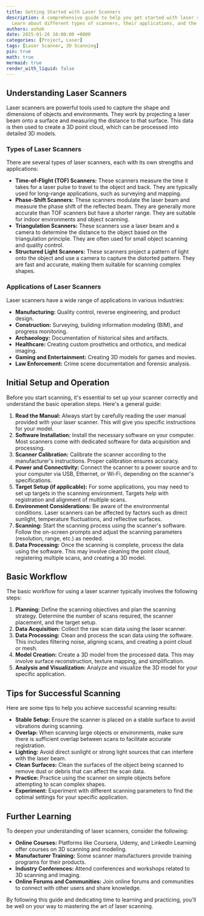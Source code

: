 ```yaml
---
title: Getting Started with Laser Scanners
description: A comprehensive guide to help you get started with laser scanners.
  Learn about different types of scanners, their applications, and the basic steps to operate them effectively.
authors: ashok
date: 2025-01-26 10:00:00 +0000
categories: [Project, Laser]
tags: [Laser Scanner, 3D Scanning]
pin: true
math: true
mermaid: true
render_with_liquid: false
---
```


## Understanding Laser Scanners

Laser scanners are powerful tools used to capture the shape and dimensions of objects and environments. They work by projecting a laser beam onto a surface and measuring the distance to that surface. This data is then used to create a 3D point cloud, which can be processed into detailed 3D models.

### Types of Laser Scanners

There are several types of laser scanners, each with its own strengths and applications:

*   **Time-of-Flight (TOF) Scanners:** These scanners measure the time it takes for a laser pulse to travel to the object and back. They are typically used for long-range applications, such as surveying and mapping.
*   **Phase-Shift Scanners:** These scanners modulate the laser beam and measure the phase shift of the reflected beam. They are generally more accurate than TOF scanners but have a shorter range. They are suitable for indoor environments and object scanning.
*   **Triangulation Scanners:** These scanners use a laser beam and a camera to determine the distance to the object based on the triangulation principle. They are often used for small object scanning and quality control.
*   **Structured Light Scanners:** These scanners project a pattern of light onto the object and use a camera to capture the distorted pattern. They are fast and accurate, making them suitable for scanning complex shapes.

### Applications of Laser Scanners

Laser scanners have a wide range of applications in various industries:

*   **Manufacturing:** Quality control, reverse engineering, and product design.
*   **Construction:** Surveying, building information modeling (BIM), and progress monitoring.
*   **Archaeology:** Documentation of historical sites and artifacts.
*   **Healthcare:** Creating custom prosthetics and orthotics, and medical imaging.
*   **Gaming and Entertainment:** Creating 3D models for games and movies.
*   **Law Enforcement:** Crime scene documentation and forensic analysis.

## Initial Setup and Operation

Before you start scanning, it's essential to set up your scanner correctly and understand the basic operation steps. Here's a general guide:

1.  **Read the Manual:** Always start by carefully reading the user manual provided with your laser scanner. This will give you specific instructions for your model.
2.  **Software Installation:** Install the necessary software on your computer. Most scanners come with dedicated software for data acquisition and processing.
3.  **Scanner Calibration:** Calibrate the scanner according to the manufacturer's instructions. Proper calibration ensures accuracy.
4.  **Power and Connectivity:** Connect the scanner to a power source and to your computer via USB, Ethernet, or Wi-Fi, depending on the scanner's specifications.
5.  **Target Setup (if applicable):** For some applications, you may need to set up targets in the scanning environment. Targets help with registration and alignment of multiple scans.
6.  **Environment Considerations:** Be aware of the environmental conditions. Laser scanners can be affected by factors such as direct sunlight, temperature fluctuations, and reflective surfaces.
7.  **Scanning:** Start the scanning process using the scanner's software. Follow the on-screen prompts and adjust the scanning parameters (resolution, range, etc.) as needed.
8.  **Data Processing:** Once the scanning is complete, process the data using the software. This may involve cleaning the point cloud, registering multiple scans, and creating a 3D model.

## Basic Workflow

The basic workflow for using a laser scanner typically involves the following steps:

1.  **Planning:** Define the scanning objectives and plan the scanning strategy. Determine the number of scans required, the scanner placement, and the target setup.
2.  **Data Acquisition:** Collect the raw scan data using the laser scanner.
3.  **Data Processing:** Clean and process the scan data using the software. This includes filtering noise, aligning scans, and creating a point cloud or mesh.
4.  **Model Creation:** Create a 3D model from the processed data. This may involve surface reconstruction, texture mapping, and simplification.
5.  **Analysis and Visualization:** Analyze and visualize the 3D model for your specific application.

## Tips for Successful Scanning

Here are some tips to help you achieve successful scanning results:

*   **Stable Setup:** Ensure the scanner is placed on a stable surface to avoid vibrations during scanning.
*   **Overlap:** When scanning large objects or environments, make sure there is sufficient overlap between scans to facilitate accurate registration.
*   **Lighting:** Avoid direct sunlight or strong light sources that can interfere with the laser beam.
*   **Clean Surfaces:** Clean the surfaces of the object being scanned to remove dust or debris that can affect the scan data.
*   **Practice:** Practice using the scanner on simple objects before attempting to scan complex shapes.
*   **Experiment:** Experiment with different scanning parameters to find the optimal settings for your specific application.

## Further Learning

To deepen your understanding of laser scanners, consider the following:

*   **Online Courses:** Platforms like Coursera, Udemy, and LinkedIn Learning offer courses on 3D scanning and modeling.
*   **Manufacturer Training:** Some scanner manufacturers provide training programs for their products.
*   **Industry Conferences:** Attend conferences and workshops related to 3D scanning and imaging.
*   **Online Forums and Communities:** Join online forums and communities to connect with other users and share knowledge.

By following this guide and dedicating time to learning and practicing, you'll be well on your way to mastering the art of laser scanning.
